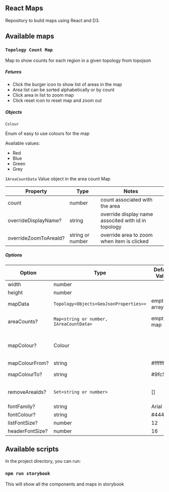 ## React Maps

Repository to build maps using React and D3. 


## Available maps

### `Topology Count Map`

Map to show counts for each region in a given topology from topojson

##### Fetures

- Click the burger icon to show list of areas in the map
- Area list can be sorted alphabetically or by count
- Click area in list to zoom map
- Click reset icon to reset map and zoom out

##### Objects

`Colour` 

Enum of easy to use colours for the map

Available values:

- Red
- Blue
- Green
- Grey



`IAreaCountData`
Value object in the area count Map

| Property               | Type              | Notes                                                |
|------------------------|-------------------|------------------------------------------------------|
| count                  | number            | count associated with the area                       |
| overrideDisplayName?   | string            | override display name associted with id in topology  |
| overrideZoomToAreaId?  | string or number  | override area to zoom when item is clicked           |

##### Options

| Option          | Type                                   | Default Value     | Notes     |
|-----------------|----------------------------------------|-------------------|-----------|
| width           | number                                 |                   |
| height          | number                                 |                   |
| mapData         | `Topology<Objects<GeoJsonProperties>>` | empty array       | a topojson topology
| areaCounts?     | `Map<string or number, IAreaCountData>` | empty map         | map of id's and it's associated count
| mapColour?      | Colour                                 |                   | overrides mapColourFrom and mapColourTo
| mapColourFrom?  | string                                 | #ffffff           |
| mapColourTo?    | string                                 | #9fc5e8           | Same as Colour.Blue
| removeAreaIds?  | `Set<string or number>`                 | []                | id's of areas not to show on the map
| fontFamily?     | string                                 | Arial             |
| fontColour?     | string                                 | #444444           | 
| listFontSize?   | number                                 | 12                |
| headerFontSize? | number                                 | 16                |


## Available scripts

In the project directory, you can run:

### `npm run storybook`

This will show all the components and maps in storybook


